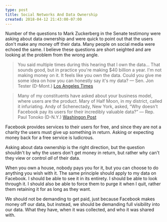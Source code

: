 ```yaml
---
type: post
title: Social Networks And Data Ownership
created: 2018-04-12 21:43:00-07:00
---
```


Number of the questions to Mark Zuckerberg in the Senate testimony were asking about data ownership and were quick to point out that the users don't make any money off their data. Many people on social media were echoed the same. I believe these questions are short seighted and are looking at the problem from the wrong angle.

> You said multiple times during this hearing that I own the data… That sounds good, but in practice you're making $40 billion a year. I'm not making money on it. It feels like you own the data. Could you give me some idea on how you can honestly say it's my data? — Sen. Jon Tester (D-Mont.) [Los Angeles Times][1]

> Many of my constituents have asked about your business model, where users are the product. Mary of Half Moon, in my district, called it infuriating. Andy of Schenectady, New York, asked, “Why doesn't Facebook pay its users for their incredibly valuable data?” — Rep. Paul Tonoko (D-N.Y.) [Washingon Post][2]

Facebook provides services to their users for free, and since they are not a charity the users must give up something in return. Asking or expecting money back for a free service is ludicrous.

Asking about data ownership is the right direction, but the question shouldn't by why the users don't get money in return, but rather why can't they view or control *all* of their data.

When you own a house, nobody pays you for it, but you can choose to do anything you wish with it. The same principle should apply to my data on Facebook. I should be able to see it in its entirety. I should be able to look through it. I should also be able to force them to purge it when I quit, rather them retaining it for as long as they want.

We should not be demanding to get paid, just because Facebook makes money off our data, but instead, we should be demanding full visibility into our data. What they have, when it was collected, and who it was shared with.

[1]: http://www.latimes.com/entertainment/tv/la-et-st-mark-zuckerberg-20180410-story.html
[2]: https://www.washingtonpost.com/news/the-switch/wp/2018/04/11/transcript-of-zuckerbergs-appearance-before-house-committee/?utm_term=.37778f2cbf58
